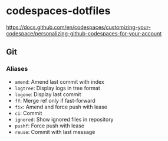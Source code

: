 # codespaces-dotfiles

https://docs.github.com/en/codespaces/customizing-your-codespace/personalizing-github-codespaces-for-your-account

## Git

### Aliases

* `amend`: Amend last commit with index
* `logtree`: Display logs in tree format
* `logone`: Display last commit
* `ff`: Merge ref only if fast-forward
* `fix`: Amend and force push with lease
* `ci`: Commit
* `ignored`: Show ignored files in repository
* `pushf`: Force push with lease
* `reuse`: Commit with last message
